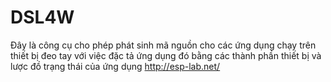 # DSL4W
Đây là công cụ cho phép phát sinh mã nguồn cho các ứng dụng chạy trên thiết bị đeo tay với việc đặc tả ứng dụng đó bằng các thành phần thiết bị và lược đồ trạng thái của ứng dụng http://esp-lab.net/
